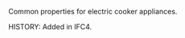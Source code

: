 Common properties for electric cooker appliances.

<!-- end of short definition -->
 HISTORY: Added in IFC4.

